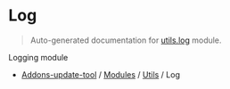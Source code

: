 # Log

> Auto-generated documentation for [utils.log](https://github.com/alchem1ster/AddOns-Update-Tool/blob/main/utils/log.py) module.

Logging module

- [Addons-update-tool](../README.md#addons-update-tool) / [Modules](../MODULES.md#addons-update-tool-modules) / [Utils](index.md#utils) / Log
